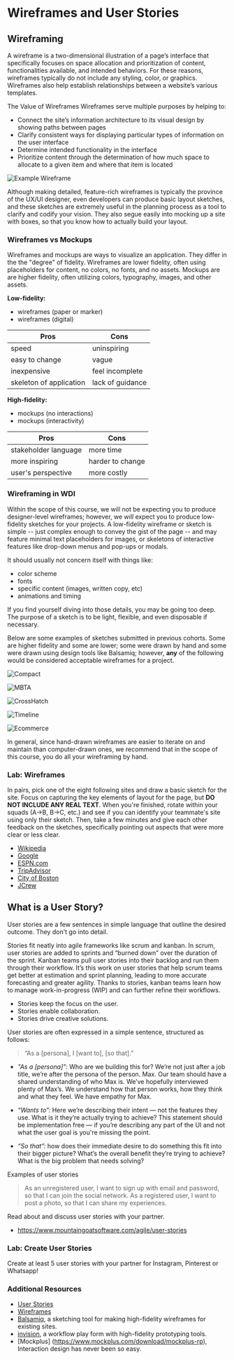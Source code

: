 # Wireframes and User Stories

## Wireframing
A wireframe is a two-dimensional illustration of a page’s interface that specifically focuses on space allocation and prioritization of content, functionalities available, and intended behaviors. For these reasons, wireframes typically do not include any styling, color, or graphics. Wireframes also help establish relationships between a website’s various templates.

The Value of Wireframes
Wireframes serve multiple purposes by helping to: <br>

<ul>
<li> Connect the site’s information architecture to its visual design by showing paths between pages</li>
<li> Clarify consistent ways for displaying particular types of information on the user interface</li>
<li> Determine intended functionality in the interface</li>
<li> Prioritize content through the determination of how much space to allocate to a given item and where that item is located</li>
</ul>


![Example Wireframe](https://i.imgur.com/VYZBkqb.png)

Although making detailed, feature-rich wireframes is typically the province of
the UX/UI designer, even developers can produce basic layout sketches, and these
sketches are extremely useful in the planning process as a tool to clarify and
codify your vision. They also segue easily into mocking up a site with boxes, so
that you know how to actually build your layout.

### Wireframes vs Mockups

Wireframes and mockups are  ways to visualize an application.  They differ in
the the "degree" of fidelity.  Wireframes are lower fidelity, often using
placeholders for content, no colors, no fonts, and no assets.  Mockups are are
higher fidelity, often utilizing colors, typography, images, and other assets.

**Low-fidelity:**

- wireframes (paper or marker)
- wireframes (digital)

| Pros  |  Cons  |
| ------|----|
| speed | uninspiring |
| easy to change | vague |
| inexpensive | feel incomplete |
| skeleton of application | lack of guidance |

**High-fidelity:**

- mockups (no interactions)
- mockups (interactivity)

| Pros  |  Cons  |
| ------|----|
| stakeholder language | more time |
| more inspiring | harder to change  |
| user's perspective | more costly |

### Wireframing in WDI

Within the scope of this course, we will not be expecting you to produce
designer-level wireframes; however, we _will_ expect you to produce low-fidelity
sketches for your projects. A low-fidelity wireframe or sketch is simple -- just
complex enough to convey the gist of the page -- and may feature minimal text
placeholders for images, or skeletons of interactive features like drop-down
menus and pop-ups or modals.

It should usually not concern itself with things like:

- color scheme
- fonts
- specific content (images, written copy, etc)
- animations and timing

If you find yourself diving into those details, you may be going too deep. The
purpose of a sketch is to be light, flexible, and even disposable if necessary.

Below are some examples of sketches submitted in previous cohorts. Some are
higher fidelity and some are lower; some were drawn by hand and some were drawn
using design tools like Balsamiq; however, **any** of the following would be
considered acceptable wireframes for a project.

![Compact](https://git.generalassemb.ly/ga-wdi-boston/project-planning-wireframes/blob/master/images/compact.png?raw=true)

![MBTA](https://git.generalassemb.ly/ga-wdi-boston/project-planning-wireframes/blob/master/images/mbta.png?raw=true)

![CrossHatch](https://git.generalassemb.ly/ga-wdi-boston/project-planning-wireframes/blob/master/images/crosshatch.jpg?raw=true)

![Timeline](https://git.generalassemb.ly/ga-wdi-boston/project-planning-wireframes/blob/master/images/timeline.png?raw=true)

![Ecommerce](https://d2slcw3kip6qmk.cloudfront.net/marketing/pages/chart/ecommerce-wireframe.svg)

In general, since hand-drawn wireframes are easier to iterate on and maintain
than computer-drawn ones, we recommend that in the scope of this course, you do
all your wireframing by hand.

### Lab: Wireframes

In pairs, pick one of the eight following sites and draw a basic sketch for
the site. Focus on capturing the key elements of layout
for the page, but **DO NOT INCLUDE ANY REAL TEXT**. When you're finished, rotate
within your squads (A->B, B->C, etc.) and see if you can identify your
teammate's site using only their sketch. Then, take a few minutes and give each
other feedback on the sketches, specifically pointing out aspects that were more
clear or less clear.

- [Wikipedia](https://en.wikipedia.org/)
- [Google](https://www.google.com/)
- [ESPN.com](http://espn.go.com/)
- [TripAdvisor](http://www.tripadvisor.com/)
- [City of Boston](http://www.cityofboston.gov/)
- [JCrew](https://www.jcrew.com/)

## What is a User Story?

User stories are a few sentences in simple language that outline the desired outcome. They don't go into detail. 

Stories fit neatly into agile frameworks like scrum and kanban. In scrum, user stories are added to sprints and “burned down” over the duration of the sprint. Kanban teams pull user stories into their backlog and run them through their workflow. It’s this work on user stories that help scrum teams get better at estimation and sprint planning, leading to more accurate forecasting and greater agility. Thanks to stories, kanban teams learn how to manage work-in-progress (WIP) and can further refine their workflows.

- Stories keep the focus on the user. 
- Stories enable collaboration.
- Stories drive creative solutions.

User stories are often expressed in a simple sentence, structured as follows:
> “As a [persona], I [want to], [so that].”

- *"As a [persona]":* Who are we building this for? We’re not just after a job title, we’re after the persona of the person. Max. Our team should have a shared understanding of who Max is. We’ve hopefully interviewed plenty of Max’s. We understand how that person works, how they think and what they feel. We have empathy for Max.

- *“Wants to”:* Here we’re describing their intent — not the features they use. What is it they’re actually trying to achieve? This statement should be implementation free — if you’re describing any part of the UI and not what the user goal is you're missing the point.

- *“So that”:* how does their immediate desire to do something this fit into their bigger picture? What’s the overall benefit they’re trying to achieve? What is the big problem that needs solving?

Examples of user stories
>As an unregistered user, I want to sign up with email and password, so that I can join the social network.
>As a registered user, I want to post a photo, so that I can share my experiences.

Read about and discuss user stories with your partner.
- https://www.mountaingoatsoftware.com/agile/user-stories

### Lab: Create User Stories

Create at least 5 user stories with your partner for Instagram, Pinterest or Whatsapp!

### Additional Resources

- [User Stories](https://www.atlassian.com/agile/project-management/user-stories)
- [Wireframes](https://www.experienceux.co.uk/faqs/what-is-wireframing/)
- [Balsamiq](https://balsamiq.com/), a sketching tool for making high-fidelity
  wireframes
  for existing sites.
- [invision](https://www.invisionapp.com/), a workflow play form with
  high-fidelity prototyping tools.
- [Mockplus] (https://www.mockplus.com/download/mockplus-rp), Interaction design has never been so easy.
